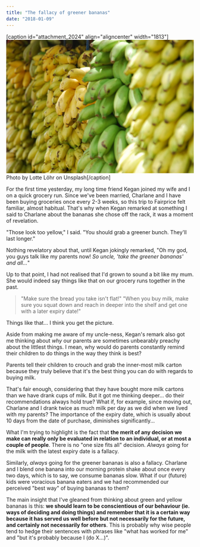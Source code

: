 ```yaml
---
title: "The fallacy of greener bananas"
date: "2018-01-09"
---
```


\[caption id="attachment\_2024" align="aligncenter" width="1813"\]![row of bananas mostly yellow with one green](images/lotte-lohr-766.jpg) Photo by Lotte Löhr on Unsplash\[/caption\]

For the first time yesterday, my long time friend Kegan joined my wife and I on a quick grocery run. Since we've been married, Charlane and I have been buying groceries once every 2-3 weeks, so this trip to Fairprice felt familiar, almost habitual. That's why when Kegan remarked at something I said to Charlane about the bananas she chose off the rack, it was a moment of revelation.

"Those look too yellow," I said. "You should grab a greener bunch. They'll last longer."

Nothing revelatory about that, until Kegan jokingly remarked, "Oh my god, you guys talk like my parents now! _So uncle, 'take the greener bananas' and all..._"

Up to that point, I had not realised that I'd grown to sound a bit like my mum. She would indeed say things like that on our grocery runs together in the past.

> "Make sure the bread you take isn't flat!" "When you buy milk, make sure you squat down and reach in deeper into the shelf and get one with a later expiry date!"

Things like that... I think you get the picture.

Aside from making me aware of my uncle-ness, Kegan's remark also got me thinking about _why_ our parents are sometimes unbearably preachy about the littlest things. I mean, why would do parents constantly remind their children to do things in the way they think is best?

Parents tell their children to crouch and grab the inner-most milk carton because they truly believe that it's the best thing you can do with regards to buying milk.

That's fair enough, considering that they have bought more milk cartons than we have drank cups of milk. But it got me thinking deeper... do their recommendations always hold true? What if, for example, since moving out, Charlane and I drank twice as much milk per day as we did when we lived with my parents? The importance of the expiry date, which is usually about 10 days from the date of purchase, diminishes significantly...

What I'm trying to highlight is the fact that **the merit of any decision we make can really only be evaluated in relation to an individual, or at most a couple of people**. There is no "one size fits all" decision. _Always_ going for the milk with the latest expiry date is a fallacy.

Similarly, _always_ going for the greener bananas is also a fallacy. Charlane and I blend one banana into our morning protein shake about once every two days, which is to say, we consume bananas slow. What if our (future) kids were voracious banana eaters and we had recommended our perceived "best way" of buying bananas to them?

The main insight that I've gleaned from thinking about green and yellow bananas is this: **we should learn to be conscientious of our behaviour (ie. ways of deciding and doing things) and remember that it is a certain way because it has served us well before but not necessarily for the future, and certainly not necessarily for others**. This is probably why wise people tend to hedge their sentences with phrases like "what has worked for me" and "but it's probably because I (do X...)".
